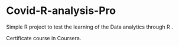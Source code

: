 # Covid-R-analysis-Pro
Simple R project to test the learning of the Data analytics through R .

Certificate course in Coursera.
